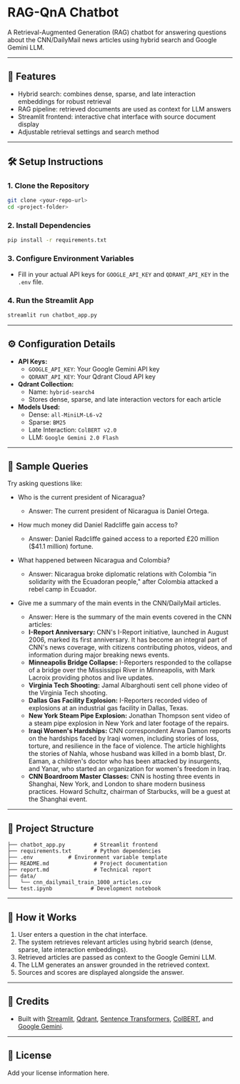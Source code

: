 # RAG-QnA Chatbot

A Retrieval-Augmented Generation (RAG) chatbot for answering questions about the CNN/DailyMail news articles using hybrid search and Google Gemini LLM.

---

## 🚀 Features

- Hybrid search: combines dense, sparse, and late interaction embeddings for robust retrieval
- RAG pipeline: retrieved documents are used as context for LLM answers
- Streamlit frontend: interactive chat interface with source document display
- Adjustable retrieval settings and search method

---

## 🛠️ Setup Instructions

### 1. Clone the Repository

```bash
git clone <your-repo-url>
cd <project-folder>
```

### 2. Install Dependencies

```bash
pip install -r requirements.txt
```

### 3. Configure Environment Variables

- Fill in your actual API keys for `GOOGLE_API_KEY` and `QDRANT_API_KEY` in the `.env` file.

### 4. Run the Streamlit App

```bash
streamlit run chatbot_app.py
```

---

## ⚙️ Configuration Details

- **API Keys:**
  - `GOOGLE_API_KEY`: Your Google Gemini API key
  - `QDRANT_API_KEY`: Your Qdrant Cloud API key
- **Qdrant Collection:**
  - Name: `hybrid-search4`
  - Stores dense, sparse, and late interaction vectors for each article
- **Models Used:**
  - Dense: `all-MiniLM-L6-v2`
  - Sparse: `BM25`
  - Late Interaction: `ColBERT v2.0`
  - LLM: `Google Gemini 2.0 Flash`

---

## 💬 Sample Queries

Try asking questions like:

- Who is the current president of Nicaragua?

  - Answer: The current president of Nicaragua is Daniel Ortega.
- How much money did Daniel Radcliffe gain access to?

  - Answer: Daniel Radcliffe gained access to a reported £20 million ($41.1 million) fortune.
- What happened between Nicaragua and Colombia?

  - Answer: Nicaragua broke diplomatic relations with Colombia "in solidarity with the Ecuadoran people," after Colombia attacked a rebel camp in Ecuador.
- Give me a summary of the main events in the CNN/DailyMail articles.

  - Answer: Here is the summary of the main events covered in the CNN articles:

  * **I-Report Anniversary:** CNN's I-Report initiative, launched in August 2006, marked its first anniversary. It has become an integral part of CNN's news coverage, with citizens contributing photos, videos, and information during major breaking news events.
  * **Minneapolis Bridge Collapse:** I-Reporters responded to the collapse of a bridge over the Mississippi River in Minneapolis, with Mark Lacroix providing photos and live updates.
  * **Virginia Tech Shooting:** Jamal Albarghouti sent cell phone video of the Virginia Tech shooting.
  * **Dallas Gas Facility Explosion:** I-Reporters recorded video of explosions at an industrial gas facility in Dallas, Texas.
  * **New York Steam Pipe Explosion:** Jonathan Thompson sent video of a steam pipe explosion in New York and later footage of the repairs.
  * **Iraqi Women's Hardships:** CNN correspondent Arwa Damon reports on the hardships faced by Iraqi women, including stories of loss, torture, and resilience in the face of violence. The article highlights the stories of Nahla, whose husband was killed in a bomb blast, Dr. Eaman, a children's doctor who has been attacked by insurgents, and Yanar, who started an organization for women's freedom in Iraq.
  * **CNN Boardroom Master Classes:** CNN is hosting three events in Shanghai, New York, and London to share modern business practices. Howard Schultz, chairman of Starbucks, will be a guest at the Shanghai event.

---

## 📄 Project Structure

```
├── chatbot_app.py         # Streamlit frontend
├── requirements.txt       # Python dependencies
├── .env 		   # Environment variable template
├── README.md              # Project documentation
├── report.md              # Technical report
├── data/
│   └── cnn_dailymail_train_1000_articles.csv
└── test.ipynb            # Development notebook
```

---

## 📝 How it Works

1. User enters a question in the chat interface.
2. The system retrieves relevant articles using hybrid search (dense, sparse, late interaction embeddings).
3. Retrieved articles are passed as context to the Google Gemini LLM.
4. The LLM generates an answer grounded in the retrieved context.
5. Sources and scores are displayed alongside the answer.

---

## 🙌 Credits

- Built with [Streamlit](https://streamlit.io/), [Qdrant](https://qdrant.tech/), [Sentence Transformers](https://www.sbert.net/), [ColBERT](https://colbert-ai.github.io/), and [Google Gemini](https://ai.google.dev/gemini-api).

---

## 📢 License

Add your license information here.
